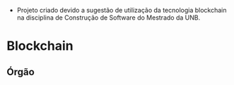 * Projeto criado devido a sugestão de utilização da tecnologia blockchain na disciplina de Construção de Software do Mestrado da UNB.

# Blockchain

## Órgão

